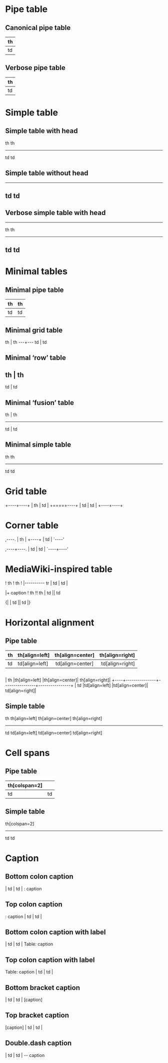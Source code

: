 # Pipe table

## Canonical pipe table

| th |
| -- |
| td |

## Verbose pipe table

| th |
|----|
| td |

# Simple table

## Simple table with head

 th   th
---- ----
 td   td

## Simple table without head

---- ----
 td   td
---------

## Verbose simple table with head

---------
 th   th
---- ----
 td   td
---------

# Minimal tables

## Minimal pipe table

th | th
-- | --
td | td

## Minimal grid table

th | th
---+---
td | td

## Minimal ‘row’ table

th | th
-------
td | td

## Minimal ‘fusion’ table

th | th
--- ---
td | td

## Minimal simple table

 th   th
---- ----
 td   td

# Grid table

+----+----+
| th | td |
+====+----+
| td | td |
+----+----+

# Corner table

,----.
| th |
+----+
| td |
`----'

,----+----.
| td | td |
`----+----'

# MediaWiki-inspired table

! th ! th !
|---------- tr
| td | td |

|+ caption
! th !! th
| td || td

{|
 | td || td
 |}

# Horizontal alignment

## Pipe table

| th | th[align=left] | th[align=center] | th[align=right] |
| -- |:-------------- |:----------------:| ---------------:|
| td | td[align=left] | td[align=center] | td[align=right] |

## 

| th |th[align=left] |th[align=center]| th[align=right]|
+----+---------------+----------------+----------------+
| td |td[align=left] |td[align=center]| td[align=right]|

## Simple table

th th[align=left]     th[align=center]     th[align=right]
-- ---------------- -------------------- -----------------
td td[align=left]     td[align=center]     td[align=right]

# Cell spans

## Pipe table

| th[colspan=2] ||
| ----- | ------ |
| td    |   td   |

## Simple table

 th[colspan=2]
------- -------
   td     td

# Caption

## Bottom colon caption

| td | td |
: caption

## Top colon caption

: caption
| td | td |

## Bottom colon caption with label

| td | td |
Table: caption

## Top colon caption with label

Table: caption
| td | td |

## Bottom bracket caption

| td | td |
[caption]

## Top bracket caption

[caption]
| td | td |

## Double.dash caption

| td | td |
-- caption
